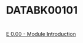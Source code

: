 # DATABK00101


<!DOCTYPE html>
<html>
<body>
<h1></h1>
<p></p>
<a href="https://github.com/r5hh01/DATABK00101/blob/main/dewdb/DE%200.00%20-%20Module%20Introduction.html" title="E 0.00 - Module Introduction">E 0.00 - Module Introduction</a>
</body>
</html>



